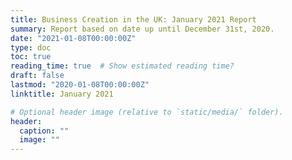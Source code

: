 ```yaml
---
title: Business Creation in the UK: January 2021 Report
summary: Report based on date up until December 31st, 2020.
date: "2021-01-08T00:00:00Z"
type: doc
toc: true
reading_time: true  # Show estimated reading time?
draft: false
lastmod: "2020-01-08T00:00:00Z"
linktitle: January 2021

# Optional header image (relative to `static/media/` folder).
header:
  caption: ""
  image: ""
---
```


